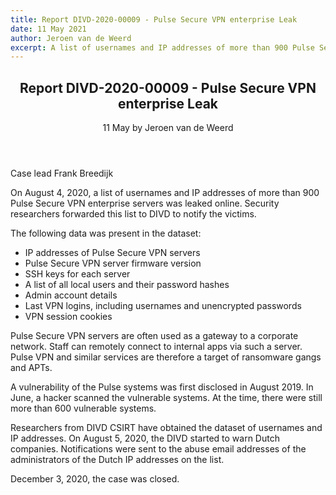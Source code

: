 ```yaml
---
title: Report DIVD-2020-00009 - Pulse Secure VPN enterprise Leak
date: 11 May 2021
author: Jeroen van de Weerd
excerpt: A list of usernames and IP addresses of more than 900 Pulse Secure VPN enterprise servers was leaked online. Security researchers forwarded this list to DIVD who notified the victims.   
---
```

<header>
    <h2>Report DIVD-2020-00009 - Pulse Secure VPN enterprise Leak</h2>
    <span>11 May by Jeroen van de Weerd</span>
</header>
Case lead Frank Breedijk

On August 4, 2020, a list of usernames and IP addresses of more than 900 Pulse Secure VPN enterprise servers was leaked online. Security researchers forwarded this list to DIVD to notify the victims.

The following data was present in the dataset:
- IP addresses of Pulse Secure VPN servers
- Pulse Secure VPN server firmware version
- SSH keys for each server
- A list of all local users and their password hashes
- Admin account details
- Last VPN logins, including usernames and unencrypted passwords
- VPN session cookies

Pulse Secure VPN servers are often used as a gateway to a corporate network. Staff can remotely connect to internal apps via such a server. Pulse VPN and similar services are therefore a target of ransomware gangs and APTs.

A vulnerability of the Pulse systems was first disclosed in August 2019. In June, a hacker scanned the vulnerable systems. At the time, there were still more than 600 vulnerable systems.

Researchers from DIVD CSIRT have obtained the dataset of usernames and IP addresses. On August 5, 2020, the DIVD started to warn Dutch companies. Notifications were sent to the abuse email addresses of the administrators of the Dutch IP addresses on the list.

December 3, 2020, the case was closed.
